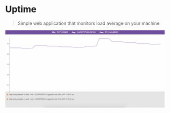 # Uptime

> Simple web application that monitors load average on your machine

<p align="center">
  <img src="demo.gif" width="570" alt="Demo"/>
</p>
